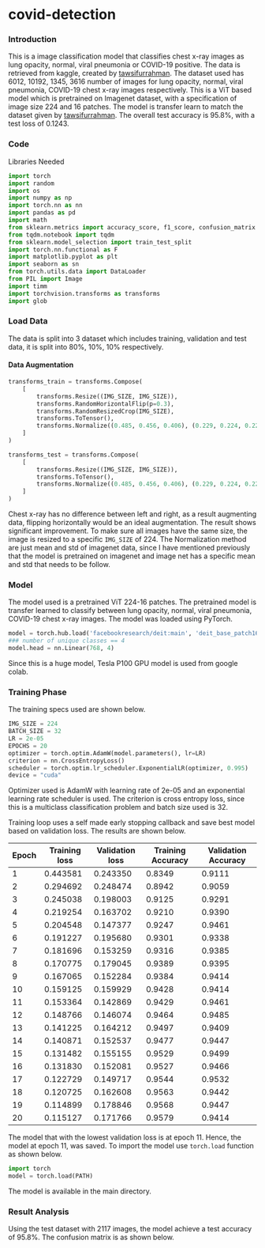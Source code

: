 # covid-detection

### Introduction

This is a image classification model that classifies chest x-ray images as lung opacity, normal, viral pneumonia or COVID-19 positive. The data is retrieved from kaggle, created by [tawsifurrahman](https://www.kaggle.com/tawsifurrahman/covid19-radiography-database). The dataset used has 6012, 10192, 1345, 3616 number of images for lung opacity, normal, viral pneumonia, COVID-19 chest x-ray images respectively. This is a ViT based model which is pretrained on Imagenet dataset, with a specification of image size 224 and 16 patches. The model is transfer learn to match the dataset given by [tawsifurrahman](https://www.kaggle.com/tawsifurrahman/covid19-radiography-database). The overall test accuracy is 95.8%, with a test loss of 0.1243.

### Code

Libraries Needed
```python
import torch
import random
import os
import numpy as np
import torch.nn as nn
import pandas as pd
import math
from sklearn.metrics import accuracy_score, f1_score, confusion_matrix
from tqdm.notebook import tqdm
from sklearn.model_selection import train_test_split
import torch.nn.functional as F
import matplotlib.pyplot as plt
import seaborn as sn
from torch.utils.data import DataLoader
from PIL import Image
import timm
import torchvision.transforms as transforms
import glob
```

### Load Data
The data is split into 3 dataset which includes training, validation and test data, it is split into 80%, 10%, 10% respectively.

#### Data Augmentation
```python
transforms_train = transforms.Compose(
    [
        transforms.Resize((IMG_SIZE, IMG_SIZE)),
        transforms.RandomHorizontalFlip(p=0.3),
        transforms.RandomResizedCrop(IMG_SIZE),
        transforms.ToTensor(),
        transforms.Normalize((0.485, 0.456, 0.406), (0.229, 0.224, 0.225)),
    ]
)

transforms_test = transforms.Compose(
    [
        transforms.Resize((IMG_SIZE, IMG_SIZE)),
        transforms.ToTensor(),
        transforms.Normalize((0.485, 0.456, 0.406), (0.229, 0.224, 0.225)),
    ]
)
```

Chest x-ray has no difference between left and right, as a result augmenting data, flipping horizontally would be an ideal augmentation. The result shows significant improvement. To make sure all images have the same size, the image is resized to a specific `IMG_SIZE` of 224. The Normalization method are just mean and std of imagenet data, since I have mentioned previously that the model is pretrained on imagenet and image net has a specific mean and std that needs to be follow.

### Model

The model used is a pretrained ViT 224-16 patches. The pretrained model is transfer learned to classify between lung opacity, normal, viral pneumonia, COVID-19 chest x-ray images. The model was loaded using PyTorch.

```python
model = torch.hub.load('facebookresearch/deit:main', 'deit_base_patch16_224', pretrained=True)
### number of unique classes == 4
model.head = nn.Linear(768, 4)
```

Since this is a huge model, Tesla P100 GPU model is used from google colab.

### Training Phase

The training specs used are shown below.

```python
IMG_SIZE = 224
BATCH_SIZE = 32
LR = 2e-05
EPOCHS = 20
optimizer = torch.optim.AdamW(model.parameters(), lr=LR)
criterion = nn.CrossEntropyLoss()
scheduler = torch.optim.lr_scheduler.ExponentialLR(optimizer, 0.995)
device = "cuda"
```

Optimizer used is AdamW with learning rate of 2e-05 and an exponential learning rate scheduler is used. The criterion is cross entropy loss, since this is a multiclass classification problem and batch size used is 32.

Training loop uses a self made early stopping callback and save best model based on validation loss. The results are shown below.

| Epoch | Training loss | Validation loss | Training Accuracy | Validation Accuracy | 
|-------|---------------|-----------------|-------------------|---------------------|
|1      |0.443581       |0.243350         |0.8349             |0.9111               |
|2      |0.294692       |0.248474         |0.8942             |0.9059               |
|3      |0.245038       |0.198003         |0.9125             |0.9291               |
|4      |0.219254       |0.163702         |0.9210             |0.9390               |
|5      |0.204548       |0.147377         |0.9247             |0.9461               |
|6      |0.191227       |0.195680         |0.9301             |0.9338               |
|7      |0.181696       |0.153259         |0.9316             |0.9385               |
|8      |0.170775       |0.179045         |0.9389             |0.9395               |
|9      |0.167065       |0.152284         |0.9384             |0.9414               |
|10     |0.159125       |0.159929         |0.9428             |0.9414               |
|11     |0.153364       |0.142869         |0.9429             |0.9461               |
|12     |0.148766       |0.146074         |0.9464             |0.9485               |
|13     |0.141225       |0.164212         |0.9497             |0.9409               |
|14     |0.140871       |0.152537         |0.9477             |0.9447               |
|15     |0.131482       |0.155155         |0.9529             |0.9499               |
|16     |0.131830       |0.152081         |0.9527             |0.9466               |
|17     |0.122729       |0.149717         |0.9544             |0.9532               |
|18     |0.120725       |0.162608         |0.9563             |0.9442               |
|19     |0.114899       |0.178846         |0.9568             |0.9447               |
|20     |0.115127       |0.171766         |0.9579             |0.9414               |

The model that with the lowest validation loss is at epoch 11. Hence, the model at epoch 11, was saved. To import the model use `torch.load` function as shown below.

```python
import torch
model = torch.load(PATH)
```
The model is available in the main directory.

### Result Analysis

Using the test dataset with 2117 images, the model achieve a test accuracy of 95.8%. The confusion matrix is as shown below.

